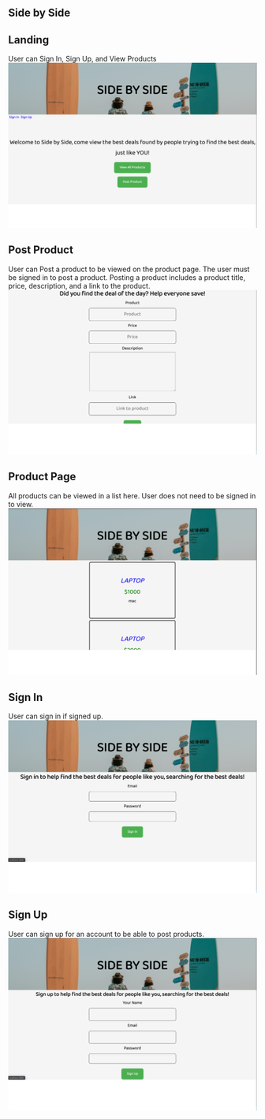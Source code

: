 ## **Side by Side**


## Landing
User can Sign In, Sign Up, and View Products
![Image description](https://github.com/tyonek/side-by-side/blob/master/Screenshots/Landing.png)


## Post Product
User can Post a product to be viewed on the product page. The user must be signed in to post a product. Posting a product includes a product title, price, description, and a link to the product.
![Image description](https://github.com/tyonek/side-by-side/blob/master/Screenshots/Post.png)


## Product Page 
All products can be viewed in a list here. User does not need to be signed in to view.
![Image description](https://github.com/tyonek/side-by-side/blob/master/Screenshots/Product.png)


## Sign In
User can sign in if signed up.
![Image description](https://github.com/tyonek/side-by-side/blob/master/Screenshots/signin.png)


## Sign Up
User can sign up for an account to be able to post products.
![Image description](https://github.com/tyonek/side-by-side/blob/master/Screenshots/signup.png)
